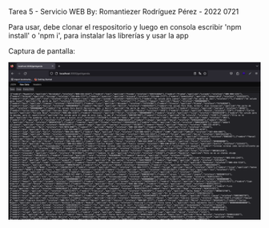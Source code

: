 Tarea 5 - Servicio WEB
By: Romantiezer Rodríguez Pérez - 2022 0721

Para usar, debe clonar el respositorio y luego en consola escribir
'npm install' o 'npm i', para instalar las librerías y usar la app

Captura de pantalla: 

![Captura getData](captures/servicio-web-capture.png)




